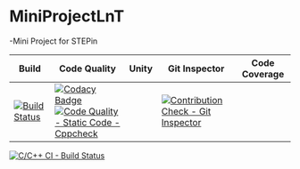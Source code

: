 # MiniProjectLnT
-Mini Project for STEPin



| Build                | Code Quality | Unity | Git Inspector | Code Coverage |
| -------------------- | ------------ | ------| ------------- | ------------- |
|[![Build Status](https://github.com/mainsh04-mu/MiniProjectLnT/actions/workflows/c-cpp.yml/badge.svg)](https://github.com/mainsh04-mu/MiniProjectLnT/actions/workflows/c-cpp.yml)|[![Codacy Badge](https://api.codacy.com/project/badge/Grade/9a09ea0296474c01b3ad9a8cb54d4379)](https://app.codacy.com/gh/manish04-mu/MiniProjectLnT?utm_source=github.com&utm_medium=referral&utm_content=manish04-mu/MiniProjectLnT&utm_campaign=Badge_Grade_Settings) <br> [![Code Quality - Static Code - Cppcheck](https://github.com/manish04-mu/MiniProjectLnT/actions/workflows/cppcheck.yml/badge.svg)](https://github.com/manish04-mu/MiniProjectLnT/actions/workflows/cppcheck.yml)||[![Contribution Check - Git Inspector](https://github.com/manish04-mu/MiniProjectLnT/actions/workflows/gitinspector.yml/badge.svg)](https://github.com/manish04-mu/MiniProjectLnT/actions/workflows/gitinspector.yml) |

[![C/C++ CI - Build Status](https://github.com/mainsh04-mu/MiniProjectLnT/actions/workflows/c-cpp.yml/badge.svg)](https://github.com/mainsh04-mu/MiniProjectLnT/actions/workflows/c-cpp.yml)



